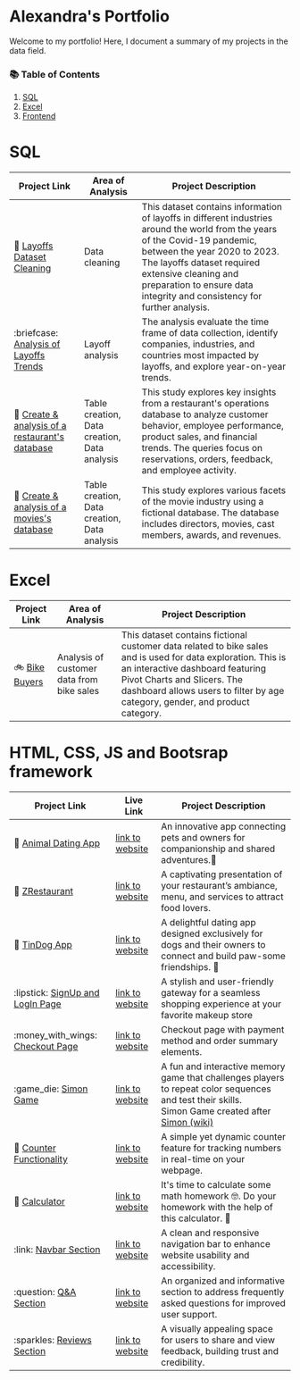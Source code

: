 # Alexandra's Portfolio

<p>Welcome to my portfolio! Here, I document a summary of my projects in the data field.</p>
<h3>📚 Table of Contents</h3>
<ol>
  <li><a href="#sql">SQL</a></li>
  <li><a href="#xls">Excel</a></li>
  <li><a href="#frontend">Frontend</a></li>
</ol> 

<h1 id="sql">SQL</h1>
<markdown-accessiblity-table data-catalyst=""><table tabindex="0">
<thead>
<tr>
<th>Project Link</th>
<th>Area of Analysis</th>
<th>Project Description</th>
</tr>
</thead>
<tbody>
<tr>
<td>🦠 <a href="https://github.com/alexandradanca/MySQL_Layoffs_Data_Cleaning">Layoffs Dataset Cleaning</a></td>
<td>Data cleaning</td>
<td>This dataset contains information of layoffs in different industries around the world from the years of the Covid-19 pandemic, between the year 2020 to 2023.
The layoffs dataset required extensive cleaning and preparation to ensure data integrity and consistency for further analysis.</td>
</tr>
<tr>
<td>:briefcase: <a href="https://github.com/alexandradanca/MySQL_Exploratory_Data_Analysis">Analysis of Layoffs Trends</a></td>
<td>Layoff analysis</td>
<td>The analysis evaluate the time frame of data collection, identify companies, industries, and countries most impacted by layoffs, and explore year-on-year trends.</td>
</tr>
<tr>
<td>🍜 <a href="https://github.com/alexandradanca/MySQL_Restaurant_Database">Create & analysis of a restaurant's database</a></td>
<td>Table creation, Data creation, Data analysis</td>
<td>This study explores key insights from a restaurant's operations database to analyze customer behavior, employee performance, product sales, and financial trends. The queries focus on reservations, orders, feedback, and employee activity.</td>
</tr>
<tr>
<td>🎥 <a href="https://github.com/alexandradanca/MySQL_Filmography_Database">Create & analysis of a movies's database</a></td>
<td>Table creation, Data creation, Data analysis</td>
<td>This study explores various facets of the movie industry using a fictional database. The database includes directors, movies, cast members, awards, and revenues.</td>
</tr>
</tbody>
</table></markdown-accessiblity-table>

<h1 id="xls">Excel</h1>
<markdown-accessiblity-table data-catalyst=""><table tabindex="0">
<thead>
<tr>
<th>Project Link</th>
<th>Area of Analysis</th>
<th>Project Description</th>
</tr>
</thead>
<tbody>
<tr>
<td>🚲 <a href="https://github.com/alexandradanca/Bike_Buyers_Excel_Dashboard">Bike Buyers</a></td>
<td>Analysis of customer data from bike sales</td>
<td>This dataset contains fictional customer data related to bike sales and is used for data exploration. This is an interactive dashboard featuring Pivot Charts and Slicers. The dashboard allows users to filter by age category, gender, and product category.</td>
</tbody>
</table></markdown-accessiblity-table>

<h1 id="frontend">HTML, CSS, JS and Bootsrap framework </h1>
<markdown-accessiblity-table data-catalyst=""><table tabindex="0">
<thead>
<tr>
<th>Project Link</th>
<th>Live Link</th>
<th>Project Description</th>
</tr>
</thead>
<tbody>
<tr>
<td>💌 <a href="https://github.com/alexandradanca/-005-Animal-Dating-App">Animal Dating App</a></td>
<td><a href="https://alexandradanca.github.io/-005-Animal-Dating-App/">link to website</a></td>
<td>An innovative app connecting pets and owners for companionship and shared adventures.🐾 </td>
</tr>
<tr>
<td>🍜 <a href="https://github.com/alexandradanca/ZRestaurant">ZRestaurant</a></td>
<td><a href="https://alexandradanca.github.io/ZRestaurant/index.html#navbar-placeholder">link to website</a></td>
<td>A captivating presentation of your restaurant’s ambiance, menu, and services to attract food lovers.</td>
</tr>
<tr>
<td>💌 <a href="https://github.com/alexandradanca/TinDog">TinDog App</a></td>
<td><a href="https://alexandradanca.github.io/TinDog/">link to website</a></td>
<td>A delightful dating app designed exclusively for dogs and their owners to connect and build paw-some friendships. 💌</td>
</tr>
<tr>
<td>:lipstick: <a href="https://github.com/alexandradanca/-001-SignUpMakeupStore">SignUp and LogIn Page</a></td>
<td><a href="https://alexandradanca.github.io/-001-SignUpMakeupStore/">link to website</a></td>
<td>A stylish and user-friendly gateway for a seamless shopping experience at your favorite makeup store</td>
</tr>
<tr>
<td>:money_with_wings: <a href="https://github.com/alexandradanca/-002-CreditCardCheckout">Checkout Page</a></td>
<td><a href="https://alexandradanca.github.io/-002-CreditCardCheckout/">link to website</a></td>
<td>Checkout page with payment method and order summary elements.</td>
</tr>
<tr>
<td>:game_die: <a href="https://github.com/alexandradanca/Simon-Game">Simon Game</a></td>
<td><a href="https://alexandradanca.github.io/Simon-Game/">link to website</a></td>
<td>A fun and interactive memory game that challenges players to repeat color sequences and test their skills.<br/>
  Simon Game created after <a href="https://en.wikipedia.org/wiki/Simon_(game)">Simon (wiki)</a></td>
</tr>
<tr>
<td>🔢 <a href="https://github.com/alexandradanca/counter">Counter Functionality</a></td>
<td><a href="https://alexandradanca.github.io/counter/">link to website</a></td>
<td>A simple yet dynamic counter feature for tracking numbers in real-time on your webpage.</td>
</tr>
<tr>
<td>🧮 <a href="https://github.com/alexandradanca/-004-Calculation">Calculator</a></td>
<td><a href="https://alexandradanca.github.io/-004-Calculation/">link to website</a></td>
<td>It's time to calculate some math homework 🤓. Do your homework with the help of this calculator. 🧐</td>
</tr>
<tr>
<td>:link: <a href="https://github.com/alexandradanca/Navbar">Navbar Section</a></td>
<td><a href="https://alexandradanca.github.io/Navbar/#">link to website</a></td>
<td>A clean and responsive navigation bar to enhance website usability and accessibility.</td>
</tr>
<tr>
<td>:question: <a href="https://github.com/alexandradanca/Questions-box">Q&A Section</a></td>
<td><a href="https://alexandradanca.github.io/Questions-box/">link to website</a></td>
<td>An organized and informative section to address frequently asked questions for improved user support.</td>
</tr>
<tr>
<td>:sparkles: <a href="https://github.com/alexandradanca/reviews">Reviews Section</a></td>
<td><a href="https://alexandradanca.github.io/reviews/">link to website</a></td>
<td>A visually appealing space for users to share and view feedback, building trust and credibility.</td>
</tr>
</tbody>
</table></markdown-accessiblity-table>




